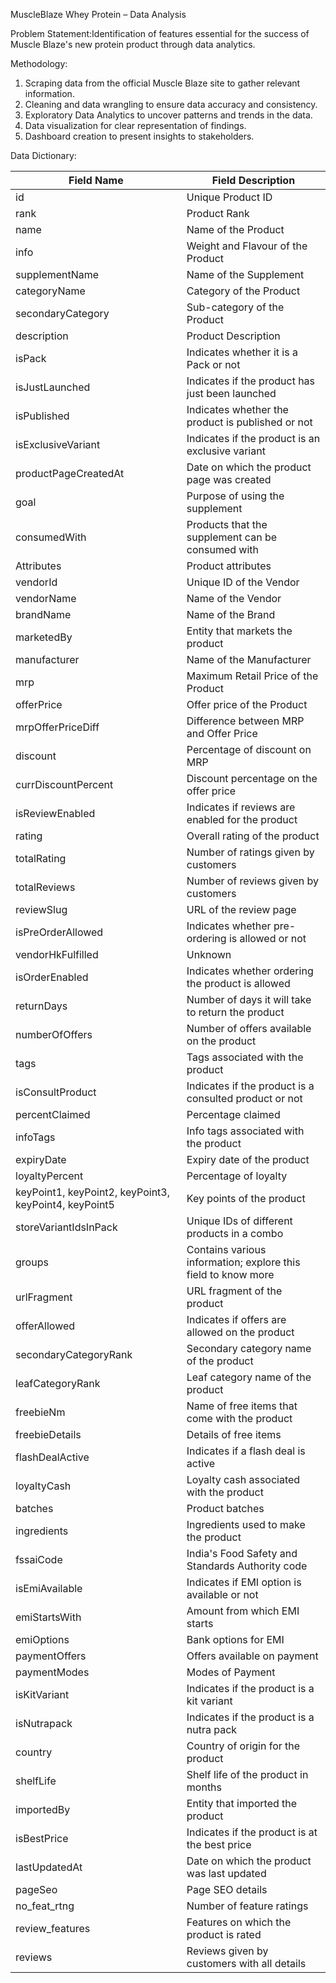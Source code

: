 MuscleBlaze Whey Protein – Data Analysis

Problem Statement:Identification of features essential for the success of Muscle Blaze's new protein product through data analytics.

Methodology:
1. Scraping data from the official Muscle Blaze site to gather relevant information.
2. Cleaning and data wrangling to ensure data accuracy and consistency.
3. Exploratory Data Analytics to uncover patterns and trends in the data.
4. Data visualization for clear representation of findings.
5. Dashboard creation to present insights to stakeholders.

Data Dictionary:

| Field Name            | Field Description                                      |
|-----------------------|--------------------------------------------------------|
| id                    | Unique Product ID                                      |
| rank                  | Product Rank                                           |
| name                  | Name of the Product                                    |
| info                  | Weight and Flavour of the Product                      |
| supplementName        | Name of the Supplement                                 |
| categoryName          | Category of the Product                                |
| secondaryCategory     | Sub-category of the Product                            |
| description           | Product Description                                    |
| isPack                | Indicates whether it is a Pack or not                  |
| isJustLaunched        | Indicates if the product has just been launched        |
| isPublished           | Indicates whether the product is published or not      |
| isExclusiveVariant    | Indicates if the product is an exclusive variant       |
| productPageCreatedAt  | Date on which the product page was created             |
| goal                  | Purpose of using the supplement                        |
| consumedWith          | Products that the supplement can be consumed with      |
| Attributes            | Product attributes                                     |
| vendorId              | Unique ID of the Vendor                                |
| vendorName            | Name of the Vendor                                     |
| brandName             | Name of the Brand                                      |
| marketedBy            | Entity that markets the product                        |
| manufacturer          | Name of the Manufacturer                               |
| mrp                   | Maximum Retail Price of the Product                    |
| offerPrice            | Offer price of the Product                             |
| mrpOfferPriceDiff     | Difference between MRP and Offer Price                 |
| discount              | Percentage of discount on MRP                          |
| currDiscountPercent   | Discount percentage on the offer price                 |
| isReviewEnabled       | Indicates if reviews are enabled for the product       |
| rating                | Overall rating of the product                          |
| totalRating           | Number of ratings given by customers                   |
| totalReviews          | Number of reviews given by customers                   |
| reviewSlug            | URL of the review page                                 |
| isPreOrderAllowed     | Indicates whether pre-ordering is allowed or not       |
| vendorHkFulfilled     | Unknown                                                |
| isOrderEnabled        | Indicates whether ordering the product is allowed      |
| returnDays            | Number of days it will take to return the product      |
| numberOfOffers        | Number of offers available on the product              |
| tags                  | Tags associated with the product                       |
| isConsultProduct      | Indicates if the product is a consulted product or not |
| percentClaimed        | Percentage claimed                                     |
| infoTags              | Info tags associated with the product                  |
| expiryDate            | Expiry date of the product                             |
| loyaltyPercent        | Percentage of loyalty                                  |
| keyPoint1, keyPoint2, keyPoint3, keyPoint4, keyPoint5 | Key points of the product|
| storeVariantIdsInPack | Unique IDs of different products in a combo            |
| groups                | Contains various information; explore this field to know more|
| urlFragment           | URL fragment of the product                            |
| offerAllowed          | Indicates if offers are allowed on the product         |
| secondaryCategoryRank | Secondary category name of the product                 | 
| leafCategoryRank      | Leaf category name of the product                      |
| freebieNm             | Name of free items that come with the product          |
| freebieDetails        | Details of free items                                  |
| flashDealActive       | Indicates if a flash deal is active                    |
| loyaltyCash           | Loyalty cash associated with the product               |
| batches               | Product batches                                        |
| ingredients           | Ingredients used to make the product                   |
| fssaiCode             | India's Food Safety and Standards Authority code       |
| isEmiAvailable        | Indicates if EMI option is available or not            |
| emiStartsWith         | Amount from which EMI starts                           |
| emiOptions            | Bank options for EMI                                   |
| paymentOffers         | Offers available on payment                            |
| paymentModes          | Modes of Payment                                       |
| isKitVariant          | Indicates if the product is a kit variant              |
| isNutrapack           | Indicates if the product is a nutra pack               |
| country               | Country of origin for the product                      |
| shelfLife             | Shelf life of the product in months                    |
| importedBy            | Entity that imported the product                       |
| isBestPrice           | Indicates if the product is at the best price          | 
| lastUpdatedAt         | Date on which the product was last updated             |
| pageSeo               | Page SEO details                                       |
| no_feat_rtng          | Number of feature ratings                              |
| review_features       | Features on which the product is rated                 |
| reviews               | Reviews given by customers with all details            |


